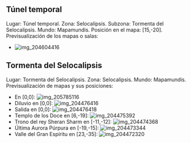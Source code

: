## Túnel temporal
Lugar: Túnel temporal.
Zona: Selocalipsis.
Subzona: Tormenta del Selocalipsis.
Mundo: Mapamundis.
Posición en el mapa: [15,-20].
Previsualización de los mapas o salas:
- ![img_204604416](https://media.discordapp.net/attachments/1115311447145193482/1115347294208937984/204604416.jpg)

## Tormenta del Selocalipsis
Lugar: Tormenta del Selocalipsis.
Zona: Selocalipsis.
Mundo: Mapamundis.
Previsualización de mapas y sus posiciones:
- En [0,0]: ![img_205785116](https://media.discordapp.net/attachments/1115311447145193482/1115347888323702915/205785116.jpg)
- Diluvio en [0,0]: ![img_204476416](https://media.discordapp.net/attachments/1115311447145193482/1115347290928971857/204476416.jpg)
- Salida en [0,0]: ![img_204476418](https://media.discordapp.net/attachments/1115311447145193482/1115347292669620364/204476418.jpg)
- Templo de los Doce en [6,-19]: ![img_204475392](https://media.discordapp.net/attachments/1115311447145193482/1115347288764710942/204475392.jpg)
- Trono del rey Sheran Sharm en [-11,-12]: ![img_204474368](https://media.discordapp.net/attachments/1115311447145193482/1115347285937758289/204474368.jpg)
- Última Aurora Púrpura en [-19,-15]: ![img_204473344](https://media.discordapp.net/attachments/1115311447145193482/1115347266467795014/204473344.jpg)
- Valle del Gran Espíritu en [23,-35]: ![img_204472320](https://media.discordapp.net/attachments/1115311447145193482/1115347264236429492/204472320.jpg)